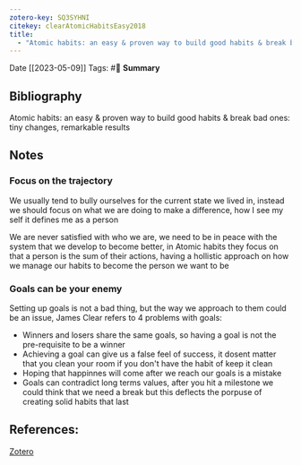 ```yaml
---
zotero-key: SQ3SYHNI
citekey: clearAtomicHabitsEasy2018
title:
  - "Atomic habits: an easy & proven way to build good habits & break bad ones: tiny changes, remarkable results"
---
```

Date [[2023-05-09]]
Tags: #📙 
**Summary**

## Bibliography
Atomic habits: an easy & proven way to build good habits & break bad ones: tiny changes, remarkable results 
## Notes

### Focus on the trajectory
We usually tend to bully ourselves for the current state we lived in, instead we should focus on what we are doing to make a difference, how I see my self it defines me as a person

We are never satisfied with who we are, we need to be in peace with the system that we develop to become better, in Atomic habits they focus on that a person is the sum of their actions, having a hollistic approach on how we manage our habits to become the person we want to be

### Goals can be your enemy
Setting up goals is not a bad thing, but the way we approach to them could be an issue, James Clear refers to 4 problems with goals:
 - Winners and losers share the same goals, so having a goal is not the pre-requisite to be a winner
 - Achieving a goal can give us a false feel of success, it dosent matter that you clean your room if you don't have the habit of keep it clean
 - Hoping that happinnes will come after we reach our goals is a mistake
 - Goals can contradict long terms values, after you hit a milestone we could think that we need a break but this deflects the porpuse of creating solid habits that last
## References:
[Zotero](zotero://select/library/items/SQ3SYHNI) 